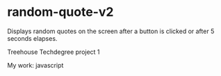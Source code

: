 # random-quote-v2

Displays random quotes on the screen after a button is clicked or after 5 seconds elapses.

Treehouse Techdegree project 1

My work: javascript
